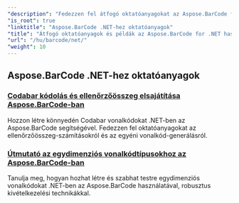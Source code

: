 ```yaml
---
"description": "Fedezzen fel átfogó oktatóanyagokat az Aspose.BarCode for .NET-hez. Tanulja meg a vonalkódok létrehozását, testreszabását és kezelését részletes, lépésről lépésre haladó útmutatók segítségével."
"is_root": true
"linktitle": "Aspose.BarCode .NET-hez oktatóanyagok"
"title": "Átfogó oktatóanyagok és példák az Aspose.BarCode for .NET használatához"
"url": "/hu/barcode/net/"
"weight": 10
---
```


## Aspose.BarCode .NET-hez oktatóanyagok
### [Codabar kódolás és ellenőrzőösszeg elsajátítása Aspose.BarCode-ban](./mastering-codabar-encoding-and-checksum/)
Hozzon létre könnyedén Codabar vonalkódokat .NET-ben az Aspose.BarCode segítségével. Fedezzen fel oktatóanyagokat az ellenőrzőösszeg-számításokról és az egyéni vonalkód-generálásról.
### [Útmutató az egydimenziós vonalkódtípusokhoz az Aspose.BarCode-ban](./guide-one-dimensional-barcode-types/)
Tanulja meg, hogyan hozhat létre és szabhat testre egydimenziós vonalkódokat .NET-ben az Aspose.BarCode használatával, robusztus kivételkezelési technikákkal.